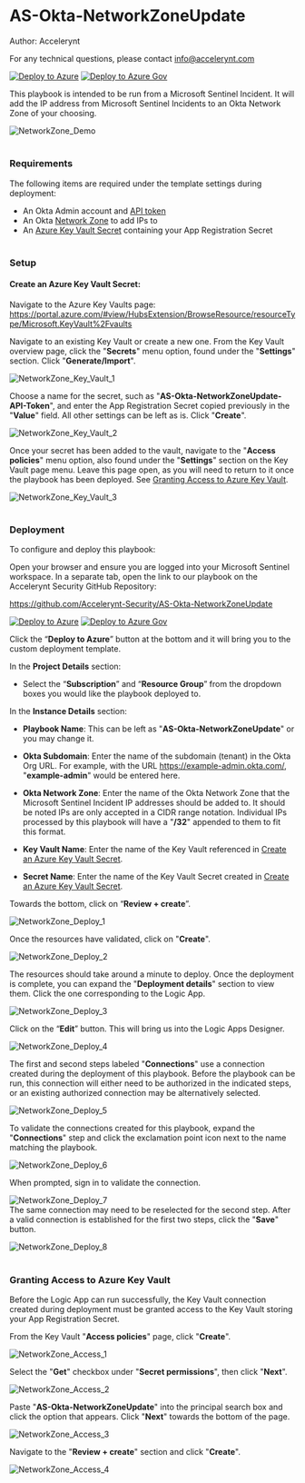 # AS-Okta-NetworkZoneUpdate

Author: Accelerynt

For any technical questions, please contact info@accelerynt.com  

[![Deploy to Azure](https://aka.ms/deploytoazurebutton)](https://portal.azure.com/#create/Microsoft.Template/uri/https%3A%2F%2Fraw.githubusercontent.com%2FAccelerynt-Security%2FAS-Okta-NetworkZoneUpdate%2Fmain%2Fazuredeploy.json)
[![Deploy to Azure Gov](https://aka.ms/deploytoazuregovbutton)](https://portal.azure.us/#create/Microsoft.Template/uri/https%3A%2F%2Fraw.githubusercontent.com%2FAccelerynt-Security%2FAS-Okta-NetworkZoneUpdate%2Fmain%2Fazuredeploy.json)       

This playbook is intended to be run from a Microsoft Sentinel Incident. It will add the IP address from Microsoft Sentinel Incidents to an Okta Network Zone of your choosing.

![NetworkZone_Demo](Images/NetworkZone_Demo.png)


#
### Requirements

The following items are required under the template settings during deployment: 

* An Okta Admin account and [API token](https://developer.okta.com/docs/guides/create-an-api-token/main/)
* An Okta [Network Zone](https://help.okta.com/en-us/Content/Topics/Security/network/network-zones.htm) to add IPs to
* An [Azure Key Vault Secret](https://github.com/Accelerynt-Security/AS-Okta-NetworkZoneUpdate#create-an-azure-key-vault-secret) containing your App Registration Secret 


# 
### Setup


#### Create an Azure Key Vault Secret:

Navigate to the Azure Key Vaults page: https://portal.azure.com/#view/HubsExtension/BrowseResource/resourceType/Microsoft.KeyVault%2Fvaults

Navigate to an existing Key Vault or create a new one. From the Key Vault overview page, click the "**Secrets**" menu option, found under the "**Settings**" section. Click "**Generate/Import**".

![NetworkZone_Key_Vault_1](Images/NetworkZone_Key_Vault_1.png)

Choose a name for the secret, such as "**AS-Okta-NetworkZoneUpdate-API-Token**", and enter the App Registration Secret copied previously in the "**Value**" field. All other settings can be left as is. Click "**Create**". 

![NetworkZone_Key_Vault_2](Images/NetworkZone_Key_Vault_2.png)

Once your secret has been added to the vault, navigate to the "**Access policies**" menu option, also found under the "**Settings**" section on the Key Vault page menu. Leave this page open, as you will need to return to it once the playbook has been deployed. See [Granting Access to Azure Key Vault](https://github.com/Accelerynt-Security/AS-Okta-NetworkZoneUpdate#granting-access-to-azure-key-vault).

![NetworkZone_Key_Vault_3](Images/NetworkZone_Key_Vault_3.png)


#
### Deployment                                                                                                         
                                                                                                        
To configure and deploy this playbook:
 
Open your browser and ensure you are logged into your Microsoft Sentinel workspace. In a separate tab, open the link to our playbook on the Accelerynt Security GitHub Repository:

https://github.com/Accelerynt-Security/AS-Okta-NetworkZoneUpdate

[![Deploy to Azure](https://aka.ms/deploytoazurebutton)](https://portal.azure.com/#create/Microsoft.Template/uri/https%3A%2F%2Fraw.githubusercontent.com%2FAccelerynt-Security%2FAS-Okta-NetworkZoneUpdate%2Fmain%2Fazuredeploy.json)
[![Deploy to Azure Gov](https://aka.ms/deploytoazuregovbutton)](https://portal.azure.us/#create/Microsoft.Template/uri/https%3A%2F%2Fraw.githubusercontent.com%2FAccelerynt-Security%2FAS-Okta-NetworkZoneUpdate%2Fmain%2Fazuredeploy.json)                                             

Click the “**Deploy to Azure**” button at the bottom and it will bring you to the custom deployment template.

In the **Project Details** section:

* Select the “**Subscription**” and “**Resource Group**” from the dropdown boxes you would like the playbook deployed to.  

In the **Instance Details** section:   

* **Playbook Name**: This can be left as "**AS-Okta-NetworkZoneUpdate**" or you may change it.  

* **Okta Subdomain**: Enter the name of the subdomain (tenant) in the Okta Org URL. For example, with the URL https://example-admin.okta.com/, "**example-admin**" would be entered here.

* **Okta Network Zone**: Enter the name of the Okta Network Zone that the Microsoft Sentinel Incident IP addresses should be added to. It should be noted IPs are only accepted in a CIDR range notation. Individual IPs processed by this playbook will have a "**/32**" appended to them to fit this format.

* **Key Vault Name**: Enter the name of the Key Vault referenced in [Create an Azure Key Vault Secret](https://github.com/Accelerynt-Security/AS-Okta-NetworkZoneUpdate#create-an-azure-key-vault-secret).

* **Secret Name**: Enter the name of the Key Vault Secret created in [Create an Azure Key Vault Secret](https://github.com/Accelerynt-Security/AS-Okta-NetworkZoneUpdate#create-an-azure-key-vault-secret).

Towards the bottom, click on “**Review + create**”. 

![NetworkZone_Deploy_1](Images/NetworkZone_Deploy_1.png)

Once the resources have validated, click on "**Create**".

![NetworkZone_Deploy_2](Images/NetworkZone_Deploy_2.png)

The resources should take around a minute to deploy. Once the deployment is complete, you can expand the "**Deployment details**" section to view them.
Click the one corresponding to the Logic App.

![NetworkZone_Deploy_3](Images/NetworkZone_Deploy_3.png)

Click on the “**Edit**” button. This will bring us into the Logic Apps Designer.

![NetworkZone_Deploy_4](Images/NetworkZone_Deploy_4.png)

The first and second steps labeled "**Connections**" use a connection created during the deployment of this playbook. Before the playbook can be run, this connection will either need to be authorized in the indicated steps, or an existing authorized connection may be alternatively selected.  

![NetworkZone_Deploy_5](Images/NetworkZone_Deploy_5.png)

To validate the connections created for this playbook, expand the "**Connections**" step and click the exclamation point icon next to the name matching the playbook.
                                                                                                
![NetworkZone_Deploy_6](Images/NetworkZone_Deploy_6.png)

When prompted, sign in to validate the connection.                                                                                                
                                                                                                
![NetworkZone_Deploy_7](Images/NetworkZone_Deploy_7.png)                                                                                                                                                                                                                                                   
The same connection may need to be reselected for the second step. After a valid connection is established for the first two steps, click the "**Save**" button.

![NetworkZone_Deploy_8](Images/NetworkZone_Deploy_8.png)  

#
### Granting Access to Azure Key Vault

Before the Logic App can run successfully, the Key Vault connection created during deployment must be granted access to the Key Vault storing your App Registration Secret.

From the Key Vault "**Access policies**" page, click "**Create**".

![NetworkZone_Access_1](Images/NetworkZone_Access_1.png)

Select the "**Get**" checkbox under "**Secret permissions**", then click "**Next**".

![NetworkZone_Access_2](Images/NetworkZone_Access_2.png)

Paste "**AS-Okta-NetworkZoneUpdate**" into the principal search box and click the option that appears. Click "**Next**" towards the bottom of the page.

![NetworkZone_Access_3](Images/NetworkZone_Access_3.png)

Navigate to the "**Review + create**" section and click "**Create**".

![NetworkZone_Access_4](Images/NetworkZone_Access_4.png)
